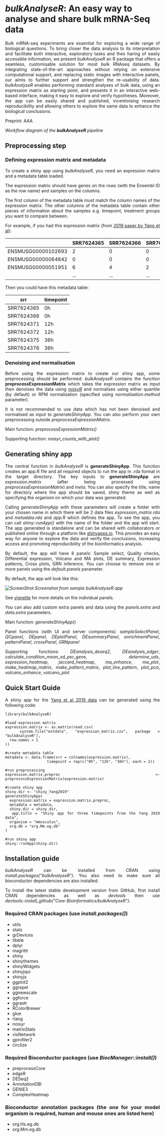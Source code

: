 # *bulkAnalyseR*: An easy way to analyse and share bulk mRNA-Seq data

[comment]: <[![rstudio mirror downloads](http://cranlogs.r-pkg.org/badges/bulkanalyser)](https://github.com/r-hub/cranlogs.app)>
[comment]: <[![rstudio mirror downloads](http://cranlogs.r-pkg.org/badges/grand-total/bulkanalyser)](https://github.com/r-hub/cranlogs.app)>

<div style="text-align: justify"> 

Bulk mRNA-seq experiments are essential for exploring a wide range of biological questions. To bring closer the data analysis to its interpretation and facilitate both interactive, exploratory tasks and thes haring of easily accessible information, we present *bulkAnalyseR* an R package that offers a seamless, customisable solution for most bulk RNAseq datasets. By integrating state-of-the-art approaches without relying on extensive computational support, and replacing static images with interactive panels, our aimis to further support and strengthen the re-usability of data. *bulkAnalyseR* enables performing standard analyses of bulk data, using an expression matrix as starting point, and presents it in an interactive web-based interface, making it easy to explore and verify hypotheses.  Moreover,   the   app   can   be   easily   shared   and   published, incentivising research reproducibility and allowing others to explore the same data to enhance the biological conclusions.

Preprint: AAA

*Workflow diagram of the **bulkAnalyseR** pipeline*

## Preprocessing step

### Defining expression matrix and metadata

To create a shiny app using *bulkAnalyseR*, you need an expression matrix and a metadata table loaded. 

The expression matrix should have genes on the rows (with the Ensembl ID as the row name) and samples on the columns. 

The first column of the metadata table must match the column names of the expression matrix. The other columns of the metadata table contain other pieces of information about the samples e.g. timepoint, treatment groups you want to compare between. 

For example, if you had this expression matrix (from [2019 paper by Yang et al](https://www.sciencedirect.com/science/article/pii/S2405471219301152)):

|    |SRR7624365   |  SRR7624366 | SRR7624371   | SRR7624372  | SRR7624375  | SRR7624376 |
|---|---|---|---|---|---|--- |
|ENSMUSG00000102693| 2  | 0  | 0  | 0  | 0  | 0  |
|ENSMUSG00000064842| 0  | 0  | 0  | 0  | 0  | 0  |
|ENSMUSG00000051951| 6  | 4  | 2  | 0  | 47 | 37 |
|| ...  | ...  | ...  | ...  | ... | ... |

Then you could have this metadata table:

| srr        | timepoint |
| ---        | ---       |
| SRR7624365 | 0h        |
| SRR7624366 | 0h        |
| SRR7624371 | 12h       |
| SRR7624372 | 12h       |
| SRR7624375 | 36h       |
| SRR7624376 | 36h       |

### Denoising and normalisation

Before using the expression matrix to create our shiny app, some preprocessing should be performed. *bulkAnalyseR* contains the function **preprocessExpressionMatrix** which takes the expression matrix as input then denoises the data using [*noisyR*](https://github.com/Core-Bioinformatics/noisyR) and normalises using either quantile (by default) or RPM normalisation (specified using *normalisation.method* parameter).

It is not recommended to use data which has not been denoised and normalised as input to *generateShinyApp*. You can also perform your own preprocessing outside *preprocessExpressionMatrix*.

Main function: *preprocessExpressionMatrix()* 

Supporting function: *noisyr_counts_with_plot()*

## Generating shiny app

The central function in *bulkAnalyseR* is **generateShinyApp**. This function creates an app.R file and all required objects to run the app in .rda format in the target directory. The key inputs to **generateShinyApp** are *expression.matrix* (after being processed using *preprocessExpressionMatrix*) and *meta*. You can also specify the title, name for directory where the app should be saved, shiny theme as well as specifying the organism on which your data was generated.

Calling *generateShinyApp* with these parameters will create a folder with your chosen name in which there will be 2 data files *expression_matrix.rda* and *metadata.rda* and *app.R* which defines the app. To see the app, you can call *shiny::runApp()* with the name of the folder and the app will start. The app generated is standalone and can be shared with collaborators or published online through a platform like [shinyapps.io](https://www.shinyapps.io/). This provides an easy way for anyone to explore the data and verify the conclusions, increasing access and promoting reproducibility of the bioinformatics analysis.

By default, the app will have 8 panels: Sample select, Quality checks, Differential expression, Volcano and MA plots, DE summary, Expression patterns, Cross plots, GRN inference. You can choose to remove one or more panels using the *default.panels* parameter. 

By default, the app will look like this:

![ScreenShot](vignettes/figures/ScreenShot.png)
*Screenshot from sample bulkAnalyseR app*

See [vignette](www.vignettelink.com) for more details on the individual panels.

You can also add custom extra panels and data using the *panels.extra* and *data.extra* parameters.

Main function: *generateShinyApp()* 

Panel functions (with UI and server components): *sampleSelectPanel*, *QCpanel*, *DEpanel*, *DEplotPanel*, *DEsummaryPanel*, *enrichmentPanel*, *patternPanel*, *crossPanel*, *GRNpanel*

Supporting functions: *DEanalysis_deseq2*, *DEanalysis_edger*, *calculate_condition_mean_sd_per_gene*, *determine_uds*, *expression_heatmap*, *jaccard_heatmap*, *ma_enhance*, *ma_plot*, *make_heatmap_matrix*, *make_pattern_matrix*, *plot_line_pattern*, *plot_pca*, *volcano_enhance*, *volcano_plot*

## Quick Start Guide

A shiny app for the [Yang et al 2019 data](https://www.sciencedirect.com/science/article/pii/S2405471219301152) can be generated using the following code:

```{r}
library(bulkAnalyseR) 

#load expression matrix
expression.matrix <- as.matrix(read.csv(
  system.file("extdata", "expression_matrix.csv", package = "bulkAnalyseR"), 
  row.names = 1
))

#create metadata table
metadata <- data.frame(srr = colnames(expression.matrix), 
                   timepoint = rep(c("0h", "12h", "36h"), each = 2))

#run preprocessing
expression.matrix.preproc <- preprocessExpressionMatrix(expression.matrix)

#create shiny app
shiny.dir <- "shiny_Yang2019"
generateShinyApp(
  expression.matrix = expression.matrix.preproc,
  metadata = metadata,
  shiny.dir = shiny.dir,
  app.title = "Shiny app for three timepoints from the Yang 2019 data",
  organism = "mmusculus",
  org.db = "org.Mm.eg.db"
)

#run shiny app
shiny::runApp(shiny.dir)
```

## Installation guide

*bulkAnalyseR* can be installed from CRAN using *install.packages("bulkAnalyseR")*. You also need to make sure all bioconductor dependencies are also installed.

To install the latest stable development version from GitHub, first install CRAN dependencies as well as *devtools* then use *devtools::install_github("Core-Bioinformatics/bulkAnalyseR")*.

### Required CRAN packages (use *install.packages()*) ###

* utils
* stats
* grDevices
* tibble
* dplyr
* magrittr
* shiny
* shinythemes
* shinyWidgets
* shinyjqui
* shinyjs
* ggplot2
* ggrepel
* ggnewscale
* ggforce
* ggrastr
* RColorBrewer
* glue
* rlang
* noisyr
* matrixStats
* visNetwork
* gprofiler2
* circlize

### Required Bioconductor packages (use *BiocManager::install()*) ###
* preprocessCore
* edgeR
* DESeq2
* AnnotationDBI
* GENIE3
* ComplexHeatmap

### Bioconductor annotation packages (the one for your model organism is required, human and mouse ones are listed here)
* org.Hs.eg.db
* org.Mm.eg.db

</div>

